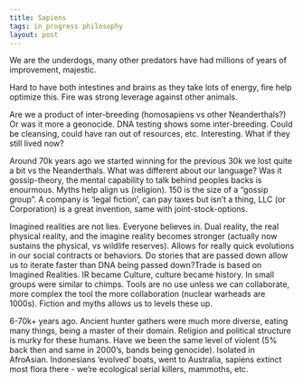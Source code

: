 ```yaml
---
title: Sapiens
tags: in_progress philosophy
layout: post
---
```


We are the underdogs, many other predators have had millions of years of improvement, majestic.

Hard to have both intestines and brains as they take lots of energy, fire help optimize this. Fire was strong leverage against other animals.

Are we a product of inter-breeding (homosapiens vs other Neanderthals?) Or was it more a geonocide. DNA testing shows some inter-breeding. Could be cleansing, could have ran out of resources, etc. Interesting. What if they still lived now?

Around 70k years ago we started winning for the previous 30k we lost quite a bit vs the Neanderthals. What was different about our language? Was it gossip-theory, the mental capability to talk behind peoples backs is enourmous. Myths help align us (religion). 150 is the size of a “gossip group”. A company is ‘legal fiction’, can pay taxes but isn’t a thing, LLC (or Corporation) is a great invention, same with joint-stock-options. 

Imagined realities are not lies. Everyone believes in. Dual reality, the real physical reality, and the imagine reality becomes stronger (actually now sustains the physical, vs wildlife reserves). Allows for really quick evolutions in our social contracts or behaviors. Do stories that are passed down allow us to iterate faster than DNA being passed down?Trade is based on Imagined Realities. IR became Culture, culture became history. In small groups were similar to chimps. Tools are no use unless we can collaborate, more complex the tool the more collaboration (nuclear warheads are 1000s). Fiction and myths allows us to levels these up.

6-70k+ years ago. Ancient hunter gathers were much more diverse, eating many things, being a master of their domain. Religion and political structure is murky for these humans. Have we been the same level of violent (5% back then and same in 2000’s, bands being genocide). Isolated in AfroAsian. Indonesians ‘evolved’ boats, went to Australia, sapiens extinct most flora there - we’re ecological serial killers, mammoths, etc. 
